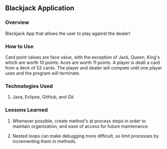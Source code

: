 ## Blackjack Application

### Overview

Blackjack App that allows the user to play against the dealer!

### How to Use

Card point values are face value, with the exception of Jack, Queen, King's which
are worth 10 points. Aces are worth 11 points. A player is dealt a card from a deck of 52 cards.
The player and dealer will compete until one player uses and the program will terminate.

### Technologies Used

1. Java, Eclipse, GitHub, and Git.

### Lessons Learned

1. Whenever possible, create method's at process steps in order to
   maintain organization, and ease of access for future maintenance.

2. Nested loops can make debugging more difficult, so limit processes
   by incrementing them in methods.
